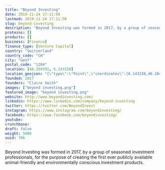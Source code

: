 ```yaml
---
title: "Beyond Investing"
date: 2019-11-24 17:11:50
lastmod: 2019-11-24 17:11:50
slug: beyond-investing
description: "Beyond Investing was formed in 2017, by a group of seasoned investment professionals, for the purpose of creating the first ever publicly available animal-friendly and environmentally conscious investment products."
proteins: []
products: []
business: [Finance]
finance_type: [Venture Capital]
country: "Switzerland"
country_code: "CH"
city: "Genf"
postal_code: "1204"
location: [46.204391, 6.143158]
location_geojson: "{\"type\":\"Point\",\"coordinates\":[6.143158,46.204391]}"
founded: 2017
founders: "Claire Smith"
images: ["beyond investing.png"]
featured_image: "beyond investing.png"
website: http://www.beyondinvesting.com/
linkedin: https://www.linkedin.com/company/beyond-investing
twitter: https://twitter.com/BeyondInvest
instagram: https://www.instagram.com/beyondinvesting/
facebook: https://www.facebook.com/beyondinvesting/
youtube: 
crunchbase: 
draft: false
weight: 5000
uuid: 706
---
```

Beyond Investing was formed in 2017, by a group of seasoned investment professionals, for the purpose of creating the first ever publicly available animal-friendly and environmentally conscious investment products.
